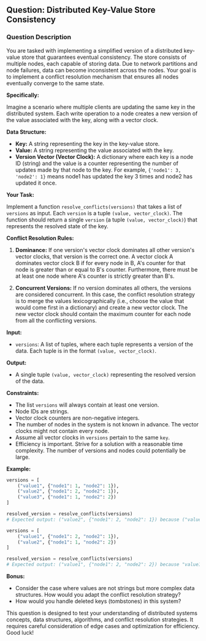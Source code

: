 ## Question: Distributed Key-Value Store Consistency

### Question Description

You are tasked with implementing a simplified version of a distributed key-value store that guarantees eventual consistency. The store consists of multiple nodes, each capable of storing data. Due to network partitions and node failures, data can become inconsistent across the nodes. Your goal is to implement a conflict resolution mechanism that ensures all nodes eventually converge to the same state.

**Specifically:**

Imagine a scenario where multiple clients are updating the same key in the distributed system. Each write operation to a node creates a new version of the value associated with the key, along with a vector clock.

**Data Structure:**

*   **Key:** A string representing the key in the key-value store.
*   **Value:** A string representing the value associated with the key.
*   **Version Vector (Vector Clock):** A dictionary where each key is a node ID (string) and the value is a counter representing the number of updates made by that node to the key. For example, `{'node1': 3, 'node2': 1}` means node1 has updated the key 3 times and node2 has updated it once.

**Your Task:**

Implement a function `resolve_conflicts(versions)` that takes a list of `versions` as input. Each `version` is a tuple `(value, vector_clock)`. The function should return a single `version` (a tuple `(value, vector_clock)`) that represents the resolved state of the key.

**Conflict Resolution Rules:**

1.  **Dominance:** If one version's vector clock dominates all other version's vector clocks, that version is the correct one. A vector clock A dominates vector clock B if for every node in B, A's counter for that node is greater than or equal to B's counter. Furthermore, there must be at least one node where A's counter is strictly greater than B's.

2.  **Concurrent Versions:** If no version dominates all others, the versions are considered concurrent. In this case, the conflict resolution strategy is to merge the values lexicographically (i.e., choose the value that would come first in a dictionary) and create a new vector clock. The new vector clock should contain the maximum counter for each node from all the conflicting versions.

**Input:**

*   `versions`: A list of tuples, where each tuple represents a version of the data. Each tuple is in the format `(value, vector_clock)`.

**Output:**

*   A single tuple `(value, vector_clock)` representing the resolved version of the data.

**Constraints:**

*   The list `versions` will always contain at least one version.
*   Node IDs are strings.
*   Vector clock counters are non-negative integers.
*   The number of nodes in the system is not known in advance. The vector clocks might not contain every node.
*   Assume all vector clocks in `versions` pertain to the same `key`.
*   Efficiency is important. Strive for a solution with a reasonable time complexity. The number of versions and nodes could potentially be large.

**Example:**

```python
versions = [
    ("value1", {"node1": 1, "node2": 1}),
    ("value2", {"node1": 2, "node2": 1}),
    ("value3", {"node1": 1, "node2": 2})
]

resolved_version = resolve_conflicts(versions)
# Expected output: ("value2", {"node1": 2, "node2": 1}) because ("value2", {"node1": 2, "node2": 1}) dominates ("value1", {"node1": 1, "node2": 1})

versions = [
    ("value1", {"node1": 2, "node2": 1}),
    ("value2", {"node1": 1, "node2": 2})
]

resolved_version = resolve_conflicts(versions)
# Expected output: ("value1", {"node1": 2, "node2": 2}) because "value1" < "value2" and the vector clock is the merged clock
```

**Bonus:**

*   Consider the case where values are not strings but more complex data structures. How would you adapt the conflict resolution strategy?
*   How would you handle deleted keys (tombstones) in this system?

This question is designed to test your understanding of distributed systems concepts, data structures, algorithms, and conflict resolution strategies. It requires careful consideration of edge cases and optimization for efficiency. Good luck!
